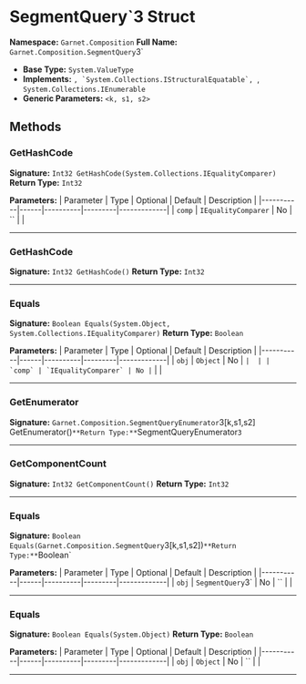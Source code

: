 # SegmentQuery`3 Struct

**Namespace:** `Garnet.Composition`
**Full Name:** `Garnet.Composition.SegmentQuery`3`
- **Base Type:** `System.ValueType`
- **Implements:** ``, `System.Collections.IStructuralEquatable`, ``, `System.Collections.IEnumerable`
- **Generic Parameters:** `<k, s1, s2>`

## Methods

### GetHashCode

**Signature:** `Int32 GetHashCode(System.Collections.IEqualityComparer)`
**Return Type:** `Int32`

**Parameters:**
| Parameter | Type | Optional | Default | Description |
|-----------|------|----------|---------|-------------|
| `comp` | `IEqualityComparer` | No | `` |  |

---

### GetHashCode

**Signature:** `Int32 GetHashCode()`
**Return Type:** `Int32`

---

### Equals

**Signature:** `Boolean Equals(System.Object, System.Collections.IEqualityComparer)`
**Return Type:** `Boolean`

**Parameters:**
| Parameter | Type | Optional | Default | Description |
|-----------|------|----------|---------|-------------|
| `obj` | `Object` | No | `` |  |
| `comp` | `IEqualityComparer` | No | `` |  |

---

### GetEnumerator

**Signature:** `Garnet.Composition.SegmentQueryEnumerator`3[k,s1,s2] GetEnumerator()`
**Return Type:** `SegmentQueryEnumerator`3`

---

### GetComponentCount

**Signature:** `Int32 GetComponentCount()`
**Return Type:** `Int32`

---

### Equals

**Signature:** `Boolean Equals(Garnet.Composition.SegmentQuery`3[k,s1,s2])`
**Return Type:** `Boolean`

**Parameters:**
| Parameter | Type | Optional | Default | Description |
|-----------|------|----------|---------|-------------|
| `obj` | `SegmentQuery`3` | No | `` |  |

---

### Equals

**Signature:** `Boolean Equals(System.Object)`
**Return Type:** `Boolean`

**Parameters:**
| Parameter | Type | Optional | Default | Description |
|-----------|------|----------|---------|-------------|
| `obj` | `Object` | No | `` |  |

---